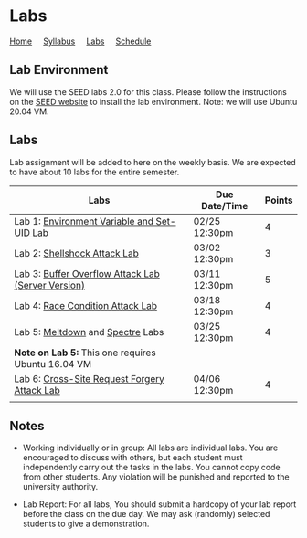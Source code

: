 # Labs

[Home](./index.md) &nbsp;&nbsp;&nbsp; [Syllabus](./syllabus.md)  &nbsp;&nbsp;&nbsp; [Labs](./labs.md) &nbsp;&nbsp;&nbsp; [Schedule](./schedule.md)

## Lab Environment

We will use the SEED labs 2.0 for this class. Please follow the instructions
on the [SEED website](https://seedsecuritylabs.org/labsetup.html) to install
the lab environment. Note: we will use Ubuntu 20.04 VM.

## Labs

Lab assignment will be added to here on the weekly basis. We are expected to have 
about 10 labs for the entire semester. 


| Labs   | Due Date/Time | Points |
| ---    | ---      | ---    |
| Lab 1: [Environment Variable and Set-UID Lab](https://seedsecuritylabs.org/Labs_20.04/Software/Environment_Variable_and_SetUID/)    |  02/25 12:30pm |  4  |
| Lab 2: [Shellshock Attack Lab](https://seedsecuritylabs.org/Labs_20.04/Software/Shellshock/)  | 03/02 12:30pm |  3  |
| Lab 3: [Buffer Overflow Attack Lab (Server Version)](https://seedsecuritylabs.org/Labs_20.04/Software/Buffer_Overflow_Server/)  |  03/11 12:30pm |  5  |
| Lab 4: [Race Condition Attack Lab](https://seedsecuritylabs.org/Labs_20.04/Software/Race_Condition/) | 03/18 12:30pm | 4 |
| Lab 5: [Meltdown](https://seedsecuritylabs.org/Labs_20.04/System/Meltdown_Attack/) and [Spectre](https://seedsecuritylabs.org/Labs_20.04/System/Spectre_Attack/) Labs| 03/25 12:30pm | 4 |
| **Note on Lab 5:** This one requires Ubuntu 16.04 VM |   | |
| Lab 6: [Cross-Site Request Forgery Attack Lab](https://seedsecuritylabs.org/Labs_20.04/Web/Web_CSRF_Elgg/) | 04/06 12:30pm | 4 |
|  |   ||


## Notes

 - Working individually or in group: All labs are individual labs. You are 
   encouraged to discuss with others, but each student must independently
   carry out the tasks in the labs. You cannot copy code from other students.
   Any violation will be punished and reported to the university authority.

 - Lab Report: For all labs, You should submit a hardcopy of your lab report
 before the class on the due day. We may ask (randomly) selected students to
 give a demonstration.

